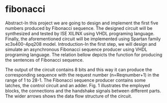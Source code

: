 # fibonacci
Abstract-In this project we are going to design and implement the first five numbers produced by Fibonacci sequence. The designed circuit will be synthesized and tested by ISE XILINX using VHDL programing language. Finally, the aforementioned circuit will be implemented using Spartan family xc3s400-4pq208 model.
Introduction-In the first step, we will design and simulate an asynchronous Fibonacci sequence producer using VHDL programing language. The relation bellow depicts the function for producing the sentences of Fibonacci sequence.

The output of the circuit contains 8 bits and this way it can produce the corresponding sequence with the request number (n=Reqnumber+1) in the range of 1 to 28-1. The Fibonacci sequence producer contains some latches, the control circuit and an adder. Fig. 1 illustrates the employed blocks, the connections and the handshake signals between different parts. The wider arrows shows the data flow structure of the circuit. 


